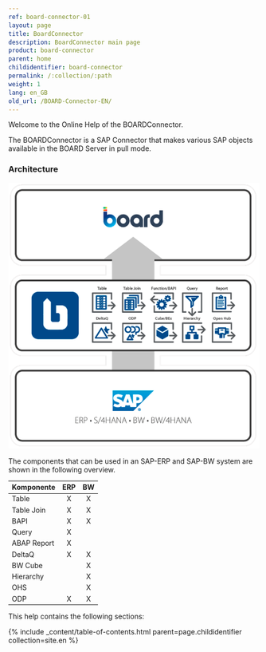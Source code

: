 ```yaml
---
ref: board-connector-01
layout: page
title: BoardConnector
description: BoardConnector main page
product: board-connector
parent: home
childidentifier: board-connector
permalink: /:collection/:path
weight: 1
lang: en_GB
old_url: /BOARD-Connector-EN/
---
```

Welcome to the Online Help of the BOARDConnector.

The BOARDConnector is a SAP Connector that makes various SAP objects available in the BOARD Server in pull mode.

### Architecture

![BOARDConnector-architecture](/img/content/board/Board.png)

The components that can be used in an SAP-ERP and SAP-BW system are shown in the following overview.

| Komponente   | ERP | BW |
|-------------|:---:|:--:|
| Table       | X   | X  |
| Table Join  | X   | X  |
| BAPI        | X   | X  |
| Query       | X   |    |
| ABAP Report | X   |    |
| DeltaQ      | X   | X  |
| BW Cube     |     | X  |
| Hierarchy   |     | X  |
| OHS         |     | X  |
| ODP         | X | X |

This help contains the following sections:

{% include _content/table-of-contents.html parent=page.childidentifier collection=site.en %}
